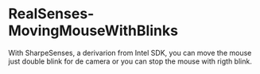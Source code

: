 # RealSenses-MovingMouseWithBlinks
With SharpeSenses, a derivarion from Intel SDK, you can move the mouse just double blink for de camera or you can stop the mouse with rigth blink.
